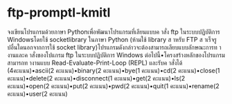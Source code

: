 # ftp-promptl-kmitl

จงเขียนโปรแกรมด้วยภาษา Pythonเพื่อพัฒนาโปรแกรมที่เลียนแบบค าสั่ง ftp ในระบบปฏิบัติการ Windowsโดยใช้ socketlibrary ในภาษา Python (ห้ามใช้ library ส าหรับ FTP ส าเร็จรูปอื่นใดนอกจากการใช้ socket library)โปรแกรมดังกล่าวจะต้องสามารถเลียบแบบลักษณะการท างานและค าสั่งของโปแกรม ftp ในระบบปฏิบัติการ Windows ต่อไปนี้•โครงสร้างหลักของโปรแกรมสามารถท างานแบบ Read-Evaluate-Print-Loop (REPL) และรับค าสั่งได้ (4คะแนน)•ascii(2 คะแนน)•binary(2 คะแนน)•bye(1 คะแนน)•cd(2 คะแนน)•close(1 คะแนน)•delete(2 คะแนน)•disconnect(1 คะแนน)•get(2 คะแนน)•ls(2 คะแนน)•open(2 คะแนน)•put(2 คะแนน)•pwd(2 คะแนน)•quit(1 คะแนน)•rename(2 คะแนน)•user(2 คะแนน)
